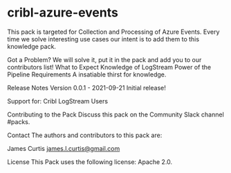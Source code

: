 # cribl-azure-events
This pack is targeted for Collection and Processing of Azure Events. Every time we solve interesting use cases our intent is to add them to this knowledge pack.

Got a Problem?
We will solve it, put it in the pack and add you to our contributors list!
What to Expect
Knowledge of LogStream
Power of the Pipeline
Requirements
A insatiable thirst for knowledge.

Release Notes
Version 0.0.1 - 2021-09-21
Initial release!

Support for: Cribl LogStream Users

Contributing to the Pack
Discuss this pack on the Community Slack channel #packs.

Contact
The authors and contributors to this pack are:

James Curtis <james.l.curtis@gmail.com>

License
This Pack uses the following license: Apache 2.0.
